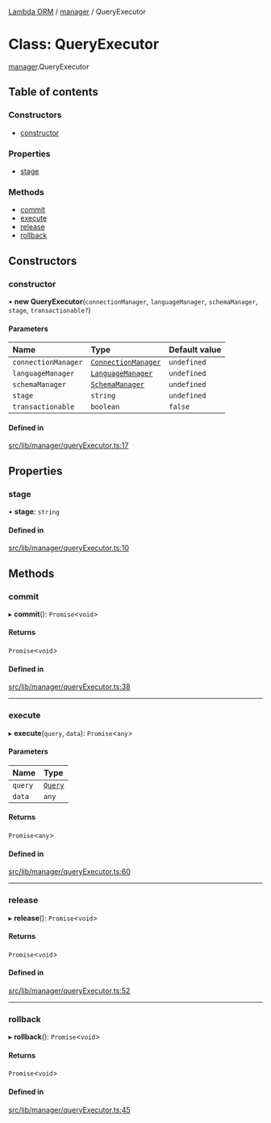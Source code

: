 [Lambda ORM](../README.md) / [manager](../modules/manager.md) / QueryExecutor

# Class: QueryExecutor

[manager](../modules/manager.md).QueryExecutor

## Table of contents

### Constructors

- [constructor](manager.QueryExecutor.md#constructor)

### Properties

- [stage](manager.QueryExecutor.md#stage)

### Methods

- [commit](manager.QueryExecutor.md#commit)
- [execute](manager.QueryExecutor.md#execute)
- [release](manager.QueryExecutor.md#release)
- [rollback](manager.QueryExecutor.md#rollback)

## Constructors

### constructor

• **new QueryExecutor**(`connectionManager`, `languageManager`, `schemaManager`, `stage`, `transactionable?`)

#### Parameters

| Name | Type | Default value |
| :------ | :------ | :------ |
| `connectionManager` | [`ConnectionManager`](connection.ConnectionManager.md) | `undefined` |
| `languageManager` | [`LanguageManager`](language.LanguageManager.md) | `undefined` |
| `schemaManager` | [`SchemaManager`](manager.SchemaManager.md) | `undefined` |
| `stage` | `string` | `undefined` |
| `transactionable` | `boolean` | `false` |

#### Defined in

[src/lib/manager/queryExecutor.ts:17](https://github.com/FlavioLionelRita/lambda-orm/blob/c5c7261/src/lib/manager/queryExecutor.ts#L17)

## Properties

### stage

• **stage**: `string`

#### Defined in

[src/lib/manager/queryExecutor.ts:10](https://github.com/FlavioLionelRita/lambda-orm/blob/c5c7261/src/lib/manager/queryExecutor.ts#L10)

## Methods

### commit

▸ **commit**(): `Promise`<`void`\>

#### Returns

`Promise`<`void`\>

#### Defined in

[src/lib/manager/queryExecutor.ts:38](https://github.com/FlavioLionelRita/lambda-orm/blob/c5c7261/src/lib/manager/queryExecutor.ts#L38)

___

### execute

▸ **execute**(`query`, `data`): `Promise`<`any`\>

#### Parameters

| Name | Type |
| :------ | :------ |
| `query` | [`Query`](model.Query.md) |
| `data` | `any` |

#### Returns

`Promise`<`any`\>

#### Defined in

[src/lib/manager/queryExecutor.ts:60](https://github.com/FlavioLionelRita/lambda-orm/blob/c5c7261/src/lib/manager/queryExecutor.ts#L60)

___

### release

▸ **release**(): `Promise`<`void`\>

#### Returns

`Promise`<`void`\>

#### Defined in

[src/lib/manager/queryExecutor.ts:52](https://github.com/FlavioLionelRita/lambda-orm/blob/c5c7261/src/lib/manager/queryExecutor.ts#L52)

___

### rollback

▸ **rollback**(): `Promise`<`void`\>

#### Returns

`Promise`<`void`\>

#### Defined in

[src/lib/manager/queryExecutor.ts:45](https://github.com/FlavioLionelRita/lambda-orm/blob/c5c7261/src/lib/manager/queryExecutor.ts#L45)
